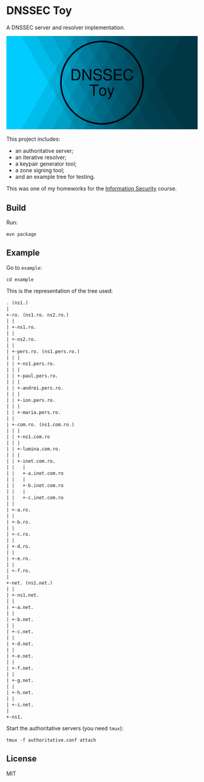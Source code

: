 # DNSSEC Toy

A DNSSEC server and resolver implementation.

![DNSSEC Toy cover image.](screenshot.png)

This project includes:

* an authoritative server;
* an iterative resolver;
* a keypair generator tool;
* a zone signing tool;
* and an example tree for testing.

This was one of my homeworks for the [Information Security][is] course.

## Build

Run:

    mvn package

## Example

Go to `example`:

    cd example

This is the representation of the tree used:

    . (ns1.)
    |
    +-ro. (ns1.ro. ns2.ro.)
    | |
    | +-ns1.ro.
    | |
    | +-ns2.ro.
    | |
    | +-pers.ro. (ns1.pers.ro.)
    | | |
    | | +-ns1.pers.ro.
    | | |
    | | +-paul.pers.ro.
    | | |
    | | +-andrei.pers.ro.
    | | |
    | | +-ion.pers.ro.
    | | |
    | | +-maria.pers.ro.
    | |
    | +-com.ro. (ns1.com.ro.)
    | | |
    | | +-ns1.com.ro
    | | |
    | | +-lumina.com.ro.
    | | |
    | | +-inet.com.ro.
    | |   |
    | |   +-a.inet.com.ro
    | |   |
    | |   +-b.inet.com.ro
    | |   |
    | |   +-c.inet.com.ro
    | |
    | +-a.ro.
    | |
    | +-b.ro.
    | |
    | +-c.ro.
    | |
    | +-d.ro.
    | |
    | +-e.ro.
    | |
    | +-f.ro.
    |
    +-net. (ns1.net.)
    | |
    | +-ns1.net.
    | |
    | +-a.net.
    | |
    | +-b.net.
    | |
    | +-c.net.
    | |
    | +-d.net.
    | |
    | +-e.net.
    | |
    | +-f.net.
    | |
    | +-g.net.
    | |
    | +-h.net.
    | |
    | +-i.net.
    |
    +-ns1.

Start the authoritative servers (you need `tmux`):

    tmux -f authoritative.conf attach

## License

MIT

[is]: http://www.infoiasi.ro/bin/Programs/CS3102_11
